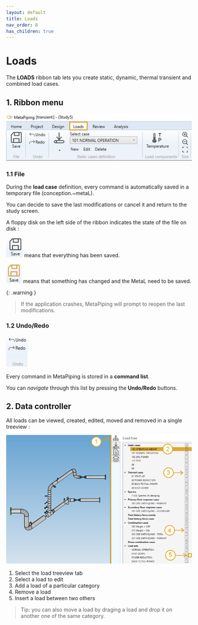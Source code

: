 ```yaml
---
layout: default
title: Loads
nav_order: 8
has_children: true
---
```


# Loads

The **LOADS** ribbon tab lets you create static, dynamic, thermal transient and combined load cases.

## 1. Ribbon menu

![Image](../Images/Load1.jpg)

### 1.1 File

During the **load case** definition, every command is automatically saved in a temporary file (conception.~metaL).

You can decide to save the last modifications or cancel it and return to the study screen.

A floppy disk on the left side of the ribbon indicates the state of the file on disk :

![Image](../Images/Design5.jpg) means that everything has been saved.

![Image](../Images/Design6.jpg) means that something has changed and the MetaL need to be saved.

{: .warning }
>If the application crashes, MetaPiping will prompt to reopen the last modifications.

### 1.2 Undo/Redo

![Image](../Images/Design7.jpg)

Every command in MetaPiping is stored in a **command list**.

You can *navigate* through this list by pressing the **Undo/Redo** buttons.

## 2. Data controller

All loads can be viewed, created, edited, moved and removed in a single treeview :

![Image](../Images/LoadTree1.png)

1. Select the load treeview tab
2. Select a load to edit
3. Add a load of a particular category
4. Remove a load
5. Insert a load between two others

>Tip: you can also move a load by draging a load and drop it on another one of the same category.

